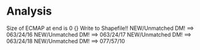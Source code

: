 Analysis
========
Size of ECMAP at end is 0 
{}
Write to Shapefile!!
NEW/Unmatched DM! ==> 063/24/16
NEW/Unmatched DM! ==> 063/24/17
NEW/Unmatched DM! ==> 063/24/18
NEW/Unmatched DM! ==> 077/57/10

